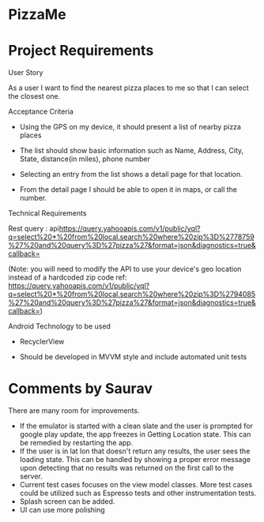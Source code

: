# PizzaMe
# Project Requirements
User Story

 As a user I want to find the nearest pizza places to me so that I can select the closest one.

 Acceptance Criteria

 *   Using the GPS on my device, it should present a list of nearby pizza places

*   The list should show basic information such as Name, Address, City, State, distance(in miles), phone number

*   Selecting an entry from the list shows a detail page for that location.

*   From the detail page I should be able to open it in maps, or call the number.

 Technical Requirements

 Rest query : api<https://query.yahooapis.com/v1/public/yql?q=select%20*%20from%20local.search%20where%20zip%3D%2778759%27%20and%20query%3D%27pizza%27&format=json&diagnostics=true&callback=>

 (Note: you will need to modify the API to use your device's geo location instead of a hardcoded zip code ref: https://query.yahooapis.com/v1/public/yql?q=select%20*%20from%20local.search%20where%20zip%3D%2794085%27%20and%20query%3D%27pizza%27&format=json&diagnostics=true&callback=)

Android Technology to be used

*   RecyclerView

*   Should be developed in MVVM style and include automated unit tests


# Comments by Saurav
There are many room for improvements. 
- If the emulator is started with a clean slate and the user is prompted for google play update, the app freezes in Getting Location state. This can be remedied by restarting the app.
- If the user is in lat lon that doesn't return any results, the user sees the loading state. This can be handled by showing a proper error message upon detecting that no results was returned on the first call to the server.
- Current test cases focuses on the view model classes. More test cases could be utilized such as Espresso tests and other instrumentation tests.
- Splash screen can be added.
- UI can use more polishing
